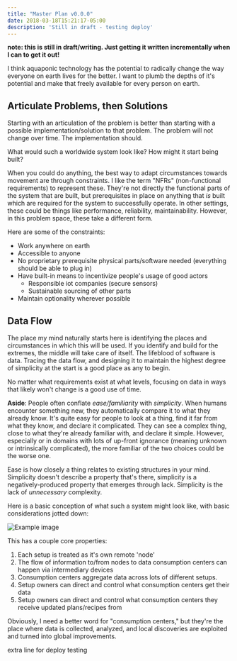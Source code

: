 ```yaml
---
title: "Master Plan v0.0.0"
date: 2018-03-18T15:21:17-05:00
description: 'Still in draft - testing deploy'
---
```


**note: this is still in draft/writing. Just getting it written incrementally when I can to get it out!**

I think aquaponic technology has the potential to radically change the way everyone on earth lives for the better. I want to plumb the depths of it's potential and make that freely available for every person on earth.

## Articulate Problems, then Solutions

Starting with an articulation of the problem is better than starting with a possible implementation/solution to that problem. The problem will not change over time. The implementation should.

What would such a worldwide system look like? How might it start being built?

When you could do anything, the best way to adapt circumstances towards movement are through constraints. I like the term "NFRs" (non-functional requirements) to represent these. They're not directly the functional parts of the system that are built, but prerequisites in place on anything that _is_ built which are required for the system to successfully operate. In other settings, these could be things like performance, reliability, maintainability. However, in this problem space, these take a different form.

Here are some of the constraints:

* Work anywhere on earth
* Accessible to anyone
* No proprietary prerequisite physical parts/software needed (everything should be able to plug in)
* Have built-in means to incentivize people's usage of good actors
  * Responsible iot companies (secure sensors)
  * Sustainable sourcing of other parts
* Maintain optionality wherever possible

## Data Flow

The place my mind naturally starts here is identifying the places and circumstances in which this will be used. If you identify and build for the extremes, the middle will take care of itself. The lifeblood of software is data. Tracing the data flow, and designing it to maintain the highest degree of simplicity at the start is a good place as any to begin.

No matter what requirements exist at what levels, focusing on data in ways that likely won't change is a good use of time.

**Aside**: People often conflate _ease/familiarity_ with _simplicity_. When humans encounter something new, they automatically compare it to what they already know. It's quite easy for people to look at a thing, find it far from what they know, and declare it complicated. They can see a complex thing, close to what they're already familiar with, and declare it simple. However, especially or in domains with lots of up-front ignorance (meaning unknown or intrinsically complicated), the more familiar of the two choices could be the worse one.

Ease is how closely a thing relates to existing structures in your mind. Simplicity doesn't describe a property that's there, simplicity is a negatively-produced property that emerges through lack. Simplicity is the lack of _unnecessary_ complexity.

Here is a basic conception of what such a system might look like, with basic considerations jotted down:

![Example image](/img/0.0.0/data-flow.jpg)

This has a couple core properties:

1. Each setup is treated as it's own remote 'node'
2. The flow of information to/from nodes to data consumption centers can happen via intermediary devices
3. Consumption centers aggregate data across lots of different setups.
4. Setup owners can direct and control what consumption centers get their data
5. Setup owners can direct and control what consumption centers they receive updated plans/recipes from

Obviously, I need a better word for "consumption centers," but they're the place where data is collected, analyzed, and local discoveries are exploited and turned into global improvements.

extra line for deploy testing